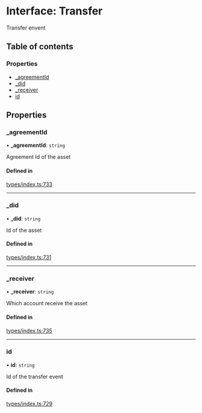 # Interface: Transfer

Transfer envent

## Table of contents

### Properties

- [\_agreementId](Transfer.md#_agreementid)
- [\_did](Transfer.md#_did)
- [\_receiver](Transfer.md#_receiver)
- [id](Transfer.md#id)

## Properties

### \_agreementId

• **\_agreementId**: `string`

Agreement Id of the asset

#### Defined in

[types/index.ts:733](https://github.com/nevermined-io/components-catalog/blob/4f74426/catalog/src/types/index.ts#L733)

___

### \_did

• **\_did**: `string`

Id of the asset

#### Defined in

[types/index.ts:731](https://github.com/nevermined-io/components-catalog/blob/4f74426/catalog/src/types/index.ts#L731)

___

### \_receiver

• **\_receiver**: `string`

Which account receive the asset

#### Defined in

[types/index.ts:735](https://github.com/nevermined-io/components-catalog/blob/4f74426/catalog/src/types/index.ts#L735)

___

### id

• **id**: `string`

Id of the transfer event

#### Defined in

[types/index.ts:729](https://github.com/nevermined-io/components-catalog/blob/4f74426/catalog/src/types/index.ts#L729)
